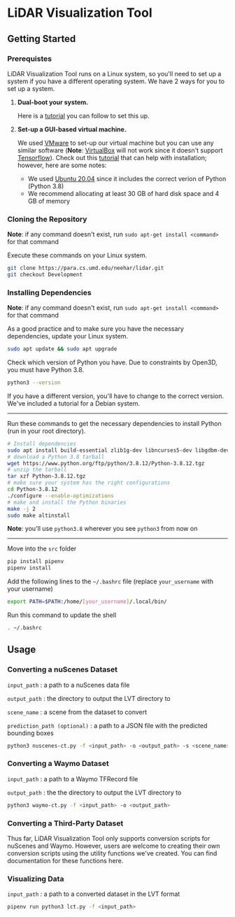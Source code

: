 # LiDAR Visualization Tool

## Getting Started
### Prerequistes
LiDAR Visualization Tool runs on a Linux system, so you'll need to set up a system if you have a different operating system.
We have 2 ways for you to set up a system.
1. **Dual-boot your system.**
    
    Here is a [tutorial](https://linuxconfig.org/how-to-install-ubuntu-20-04-alongside-windows-10-dual-boot) you can follow to set this up.
2. **Set-up a GUI-based virtual machine.**

    We used [VMware](https://www.vmware.com/) to set-up our virtual machine but you can use any similar software (**Note**: [VirtualBox](https://www.virtualbox.org/) will not work since it doesn't support [Tensorflow](https://www.tensorflow.org/)). 
    Check out this [tutorial](https://unixcop.com/how-to-install-ubuntu-21-04-on-vmware-workstation-pro/) that can help with installation; however, here are some notes:
    * We used [Ubuntu 20.04](https://releases.ubuntu.com/20.04/) since it includes the correct verion of Python (Python 3.8)
    * We recommend allocating at least 30 GB of hard disk space and 4 GB of memory

### Cloning the Repository
**Note**: if any command doesn't exist, run `sudo apt-get install <command>` for that command

Execute these commands on your Linux system.
```sh
git clone https://para.cs.umd.edu/neehar/lidar.git
git checkout Development
```

### Installing Dependencies
**Note**: if any command doesn't exist, run `sudo apt-get install <command>` for that command

As a good practice and to make sure you have the necessary dependencies, update your Linux system.
```sh
sudo apt update && sudo apt upgrade
```

Check which version of Python you have. Due to constraints by Open3D, you must have Python 3.8. 

```sh
python3 --version
```

If you have a different version, you'll have to change to the correct version. We've included a tutorial for a Debian system.

---
Run these commands to get the necessary dependencies to install Python (run in your root directory).
```sh
# Install dependencies
sudo apt install build-essential zlib1g-dev libncurses5-dev libgdbm-dev libnss3-dev libssl-dev libsqlite3-dev libreadline-dev libffi-dev curl libbz2-dev
# download a Python 3.8 tarball
wget https://www.python.org/ftp/python/3.8.12/Python-3.8.12.tgz
# unzip the tarball
tar xzf Python-3.8.12.tgz
# make sure your system has the right configurations
cd Python-3.8.12
./configure --enable-optimizations
# make and install the Python binaries
make -j 2
sudo make altinstall
```
**Note**: you'll use `python3.8` wherever you see `python3` from now on

---

Move into the `src` folder
```sh
pip install pipenv
pipenv install
```
Add the following lines to the `~/.bashrc` file (replace `your_username` with your username)
```sh
export PATH=$PATH:/home/[your_username]/.local/bin/
```
Run this command to update the shell
```sh
. ~/.bashrc
```

## Usage
### Converting a nuScenes Dataset
`input_path` : a path to a nuScenes data file

`output_path` : the directory to output the LVT directory to

`scene_name` : a scene from the dataset to convert

`prediction_path (optional)` : a path to a JSON file with the predicted bounding boxes
```sh
python3 nuscenes-ct.py -f <input_path> -o <output_path> -s <scene_name> -p <prediction_path>
```
### Converting a Waymo Dataset
`input_path` : a path to a Waymo TFRecord file

`output_path` : the the directory to output the LVT directory to

```sh
python3 waymo-ct.py -f <input_path> -o <output_path>
```

### Converting a Third-Party Dataset
Thus far, LiDAR Visualization Tool only supports conversion scripts for nuScenes and Waymo. However, users are welcome to creating their own conversion scripts using the utility functions we've created. You can find documentation for these functions here.

### Visualizing Data
`input_path` : a path to a converted dataset in the LVT format
```sh
pipenv run python3 lct.py -f <input_path>
```